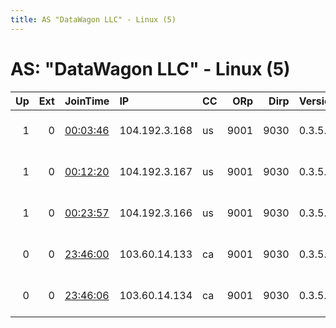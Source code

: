 ```yaml
---
title: AS "DataWagon LLC" - Linux (5)
---
```


# AS: "DataWagon LLC" - Linux (5)

|   Up |   Ext | JoinTime                                                                                            | IP            | CC   |   ORp |   Dirp | Version   | Contact                      | Nickname     |   eFamMembers |
|-----:|------:|:----------------------------------------------------------------------------------------------------|:--------------|:-----|------:|-------:|:----------|:-----------------------------|:-------------|--------------:|
|    1 |     0 | [00:03:46](https://metrics.torproject.org/rs.html#details/78C164A2E243EBD5C84726C103ECC64D825D4585) | 104.192.3.168 | us   |  9001 |   9030 | 0.3.5.8   | Krakow.pw &lt;admin AT krako | KrakowOnion3 |             7 |
|    1 |     0 | [00:12:20](https://metrics.torproject.org/rs.html#details/3F2DDB117545A366FF7B69C0BC86AB078AB259B6) | 104.192.3.167 | us   |  9001 |   9030 | 0.3.5.8   | Krakow.pw &lt;admin AT krako | KrakowOnion4 |             7 |
|    1 |     0 | [00:23:57](https://metrics.torproject.org/rs.html#details/5DC52E127A84A1DFBAA0695452F75FB1195E5269) | 104.192.3.166 | us   |  9001 |   9030 | 0.3.5.8   | Krakow.pw &lt;admin AT krako | KrakowOnion5 |             7 |
|    0 |     0 | [23:46:00](https://metrics.torproject.org/rs.html#details/E143C15146FED4568F147DC45A59C602A9CDEE51) | 103.60.14.133 | ca   |  9001 |   9030 | 0.3.5.8   | Krakow.pw &lt;admin AT krako | KrakowOnion2 |             7 |
|    0 |     0 | [23:46:06](https://metrics.torproject.org/rs.html#details/F1AB00503CAC678B8BEB820147ADE9569EAE2B74) | 103.60.14.134 | ca   |  9001 |   9030 | 0.3.5.8   | Krakow.pw &lt;admin AT krako | KrakowOnion7 |             7 |

